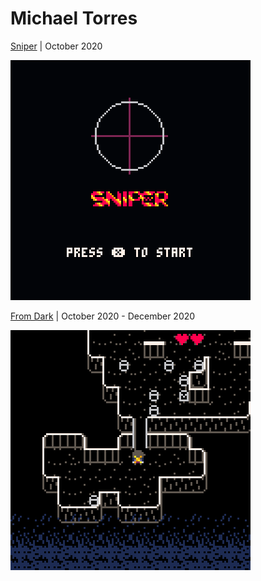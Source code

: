# Michael Torres

[Sniper](/Sniper/sniper.html) | October 2020

![Sniper Preview](/Sniper/SniperPreview.gif)

[From Dark](/Fromdark/fromdarkp2.html) | October 2020 - December 2020

![From Dark](/Fromdark/fromdarkp2.gif)
